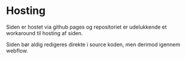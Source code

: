 # Hosting

Siden er hostet via github pages og repositoriet er udelukkende et workaround til hosting af siden.

Siden bør aldig redigeres direkte i source koden, men derimod igennem webflow.
